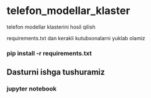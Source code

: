 # telefon_modellar_klaster
telefon modellar klasterini hosil qilish 

requirements.txt dan kerakli kutubxonalarni yuklab olamiz
<h3>pip install -r requirements.txt</h3>
<h2>Dasturni ishga tushuramiz</h2>
<h3> jupyter notebook </h3>
